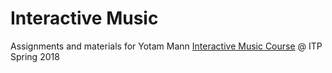 # Interactive Music

Assignments and materials for Yotam Mann [Interactive Music Course](https://tambien.github.io/InteractiveMusic/) @ ITP Spring 2018